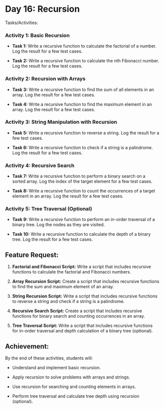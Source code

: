 # Day 16: Recursion

Tasks/Activities:

### Activity 1: Basic Recursion

- **Task 1:** Write a recursive function to calculate the factorial of a number. Log the result for a few test cases.

- **Task 2:** Write a recursive function to calculate the nth Fibonacci number. Log the result for a few test cases.

### Activity 2: Recursion with Arrays

- **Task 3:** Write a recursive function to find the sum of all elements in an array. Log the result for a few test cases.

- **Task 4:** Write a recursive function to find the maximum element in an array. Log the result for a few test cases.

### Activity 3: String Manipulation with Recursion

- **Task 5:** Write a recursive function to reverse a string. Log the result for a few test cases.

- **Task 6:** Write a recursive function to check if a string is a palindrome. Log the result for a few test cases.

### Activity 4: Recursive Search

- **Task 7:** Write a recursive function to perform a binary search on a sorted array. Log the index of the target element for a few test cases.

- **Task 8:** Write a recursive function to count the occurrences of a target element in an array. Log the result for a few test cases.

### Activity 5: Tree Traversal (Optional)

- **Task 9:** Write a recursive function to perform an in-order traversal of a binary tree. Log the nodes as they are visited.

- **Task 10:** Write a recursive function to calculate the depth of a binary tree. Log the result for a few test cases.

## Feature Request:

1. **Factorial and Fibonacci Script:** Write a script that includes recursive functions to calculate the factorial and Fibonacci numbers.

2. **Array Recursion Script:** Create a script that includes recursive functions to find the sum and maximum element of an array.

3. **String Recursion Script:** Write a script that includes recursive functions to reverse a string and check if a string is a palindrome.

4. **Recursive Search Script:** Create a script that includes recursive functions for binary search and counting occurrences in an array.

5. **Tree Traversal Script:** Write a script that includes recursive functions for in-order traversal and depth calculation of a binary tree (optional).

## Achievement:

By the end of these activities, students will:

- Understand and implement basic recursion.

- Apply recursion to solve problems with arrays and strings.

- Use recursion for searching and counting elements in arrays.

- Perform tree traversal and calculate tree depth using recursion (optional).


